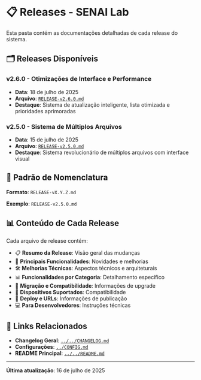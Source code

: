 # 📋 Releases - SENAI Lab

Esta pasta contém as documentações detalhadas de cada release do sistema.

## 🗂️ Releases Disponíveis

### v2.6.0 - Otimizações de Interface e Performance
- **Data**: 18 de julho de 2025
- **Arquivo**: [`RELEASE-v2.6.0.md`](RELEASE-v2.6.0.md)
- **Destaque**: Sistema de atualização inteligente, lista otimizada e prioridades aprimoradas

### v2.5.0 - Sistema de Múltiplos Arquivos
- **Data**: 15 de julho de 2025
- **Arquivo**: [`RELEASE-v2.5.0.md`](RELEASE-v2.5.0.md)
- **Destaque**: Sistema revolucionário de múltiplos arquivos com interface visual

## 📝 Padrão de Nomenclatura

**Formato**: `RELEASE-vX.Y.Z.md`

**Exemplo**: `RELEASE-v2.5.0.md`

## 📊 Conteúdo de Cada Release

Cada arquivo de release contém:

- 📋 **Resumo da Release**: Visão geral das mudanças
- 🌟 **Principais Funcionalidades**: Novidades e melhorias
- 🛠️ **Melhorias Técnicas**: Aspectos técnicos e arquiteturais
- 📊 **Funcionalidades por Categoria**: Detalhamento específico
- 🔄 **Migração e Compatibilidade**: Informações de upgrade
- 📱 **Dispositivos Suportados**: Compatibilidade
- 🚀 **Deploy e URLs**: Informações de publicação
- 💻 **Para Desenvolvedores**: Instruções técnicas

## 🔗 Links Relacionados

- **Changelog Geral**: [`../../CHANGELOG.md`](../../CHANGELOG.md)
- **Configurações**: [`../CONFIG.md`](../CONFIG.md)
- **README Principal**: [`../../README.md`](../../README.md)

---

**Última atualização**: 16 de julho de 2025
